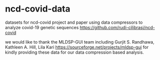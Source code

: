 # ncd-covid-data
datasets for ncd-covid project and paper using data compressors to analyze covid-19 genetic sequences
https://github.com/rudi-cilibrasi/ncd-covid

we would like to thank the MLDSP-GUI team including
Gurjit S. Randhawa, Kathleen A. Hill, Lila Kari
https://sourceforge.net/projects/mldsp-gui
for kindly providing these data for our data compression based analysis.

